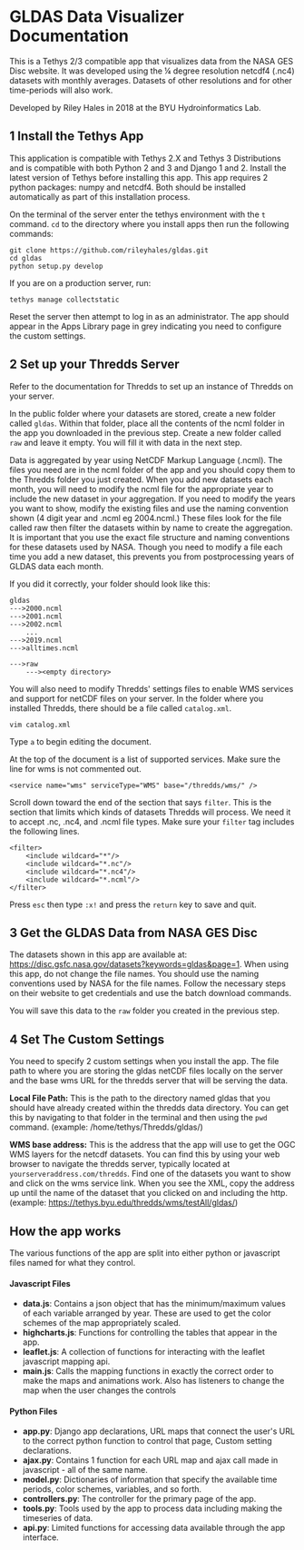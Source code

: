 # GLDAS Data Visualizer Documentation
This is a Tethys 2/3 compatible app that visualizes data from the NASA GES Disc website. It was developed using the ¼ degree resolution netcdf4 (.nc4) datasets with monthly averages. Datasets of other resolutions and for other time-periods will also work.

Developed by Riley Hales in 2018 at the BYU Hydroinformatics Lab.

## 1 Install the Tethys App
This application is compatible with Tethys 2.X and Tethys 3 Distributions and is compatible with both Python 2 and 3 and Django 1 and 2. Install the latest version of Tethys before installing this app. This app requires 2 python packages: numpy and netcdf4. Both should be installed automatically as part of this installation process.

On the terminal of the server enter the tethys environment with the ```t``` command. ```cd``` to the directory where you install apps then run the following commands:  
~~~~
git clone https://github.com/rileyhales/gldas.git  
cd gldas
python setup.py develop
~~~~  
If you are on a production server, run:
~~~~
tethys manage collectstatic
~~~~
Reset the server then attempt to log in as an administrator. The app should appear in the Apps Library page in grey indicating you need to configure the custom settings.

## 2 Set up your Thredds Server
Refer to the documentation for Thredds to set up an instance of Thredds on your server.

In the public folder where your datasets are stored, create a new folder called ```gldas```. Within that folder, place all the contents of the ncml folder in the app you downloaded in the previous step. Create a new folder called ```raw``` and leave it empty. You will fill it with data in the next step. 

Data is aggregated by year using NetCDF Markup Language (.ncml). The files you need are in the ncml folder of the app and you should copy them to the Thredds folder you just created. When you add new datasets each month, you will need to modify the ncml file for the appropriate year to include the new dataset in your aggregation. If you need to modify the years you want to show, modify the existing files and use the naming convention shown (4 digit year and .ncml eg 2004.ncml.) These files look for the file called raw then filter the datasets within by name to create the aggregation. It is important that you use the exact file structure and naming conventions for these datasets used by NASA. Though you need to modify a file each time you add a new dataset, this prevents you from postprocessing years of GLDAS data each month.

If you did it correctly, your folder should look like this:
~~~~
gldas
--->2000.ncml
--->2001.ncml
--->2002.ncml
    ...
--->2019.ncml
--->alltimes.ncml
    
--->raw
    ---><empty directory>
~~~~
You will also need to modify Thredds' settings files to enable WMS services and support for netCDF files on your server. In the folder where you  installed Thredds, there should be a file called ```catalog.xml```. 
~~~~
vim catalog.xml
~~~~
Type ```a``` to begin editing the document.

At the top of the document is a list of supported services. Make sure the line for wms is not commented out.
~~~~
<service name="wms" serviceType="WMS" base="/thredds/wms/" />
~~~~
Scroll down toward the end of the section that says ```filter```. This is the section that limits which kinds of datasets Thredds will process. We need it to accept .nc, .nc4, and .ncml file types. Make sure your ```filter``` tag includes the following lines.
~~~~
<filter>
    <include wildcard="*"/>
    <include wildcard="*.nc"/>
    <include wildcard="*.nc4"/>
    <include wildcard="*.ncml"/>
</filter>
~~~~
Press ```esc``` then type ```:x!```  and press the ```return``` key to save and quit.  

## 3 Get the GLDAS Data from NASA GES Disc
The datasets shown in this app are available at: https://disc.gsfc.nasa.gov/datasets?keywords=gldas&page=1. When using this app, do not change the file names. You should use the naming conventions used by NASA for the file names. Follow the necessary steps on their website to get credentials and use the batch download commands.

You will save this data to the ```raw``` folder you created in the previous step.  

## 4 Set The Custom Settings
You need to specify 2 custom settings when you install the app. The file path to where you are storing the gldas netCDF files locally on the server and the base wms URL for the thredds server that will be serving the data.

**Local File Path:** This is the path to the directory named gldas that you should have already created within the thredds data directory. You can get this by navigating to that folder in the terminal and then using the ```pwd``` command. (example: /home/tethys/Thredds/gldas/)  

**WMS base address:** This is the address that the app will use to get the OGC WMS layers for the netcdf datasets. You can find this by using your web browser to navigate the thredds server, typically located at ```yourserveraddress.com/thredds```. Find one of the datasets you want to show and click on the wms service link. When you see the XML, copy the address up until the name of the dataset that you clicked on and including the http. (example: https://tethys.byu.edu/thredds/wms/testAll/gldas/)

## How the app works
The various functions of the app are split into either python or javascript files named for what they control.
#### Javascript Files
* **data.js**: Contains a json object that has the minimum/maximum values of each variable arranged by year. These are used to get the color schemes of the map appropriately scaled.
* **highcharts.js**: Functions for controlling the tables that appear in the app.
* **leaflet.js**: A collection of functions for interacting with the leaflet javascript mapping api.
* **main.js**: Calls the mapping functions in exactly the correct order to make the maps and animations work. Also has listeners to change the map when the user changes the controls

#### Python Files
* **app.py**: Django app declarations, URL maps that connect the user's URL to the correct python function to control that page, Custom setting declarations.
* **ajax.py**: Contains 1 function for each URL map and ajax call made in javascript - all of the same name.
* **model.py**: Dictionaries of information that specify the available time periods, color schemes, variables, and so forth.
* **controllers.py**: The controller for the primary page of the app.
* **tools.py**: Tools used by the app to process data including making the timeseries of data.
* **api.py**: Limited functions for accessing data available through the app interface.
